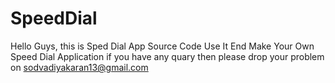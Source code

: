 # SpeedDial
Hello Guys, this is Sped Dial App Source Code Use It End Make Your Own Speed Dial Application
if you have any quary then please drop your problem on sodvadiyakaran13@gmail.com
